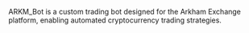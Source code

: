 ARKM_Bot is a custom trading bot designed for the Arkham Exchange platform, enabling automated cryptocurrency trading strategies.

